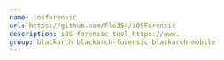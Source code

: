 ```yaml
---
name: iosforensic
url: https://github.com/Flo354/iOSForensic
description: iOS forensic tool https://www.
group: blackarch blackarch-forensic blackarch-mobile
---
```

